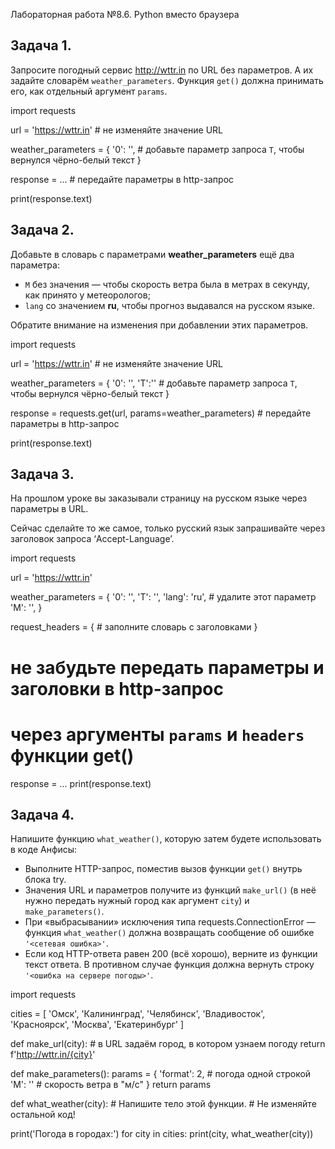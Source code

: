Лабораторная работа №8.6. Python вместо браузера

## Задача 1.

Запросите погодный сервис http://wttr.in по URL без параметров. А их задайте словарём `weather_parameters`. Функция `get()` должна принимать его, как отдельный аргумент `params`.  

import requests


url = 'https://wttr.in'  # не изменяйте значение URL

weather_parameters = {
    '0': '',
    # добавьте параметр запроса `T`, чтобы вернулся чёрно-белый текст
}

response = ...  # передайте параметры в http-запрос

print(response.text)

## Задача 2.

Добавьте в словарь с параметрами **weather_parameters** ещё два параметра:  
+ `M` без значения — чтобы скорость ветра была в метрах в секунду, как принято у метеорологов;
+ `lang` со значением **ru**, чтобы прогноз выдавался на русском языке.

Обратите внимание на изменения при добавлении этих параметров.

import requests


url = 'https://wttr.in'  # не изменяйте значение URL

weather_parameters = {
    '0': '',
    'T':''
    # добавьте параметр запроса `T`, чтобы вернулся чёрно-белый текст
}

response = requests.get(url, params=weather_parameters)  # передайте параметры в http-запрос

print(response.text)

## Задача 3.

На прошлом уроке вы заказывали страницу на русском языке через параметры в URL.  

Сейчас сделайте то же самое, только русский язык запрашивайте через заголовок запроса ‘Accept-Language’.  

import requests

url = 'https://wttr.in'

weather_parameters = {
    '0': '',
    'T': '',
    'lang': 'ru',  # удалите этот параметр
    'M': '',
}

request_headers = {
    # заполните словарь с заголовками
}

# не забудьте передать параметры и заголовки в http-запрос
# через аргументы `params` и `headers` функции get()
response = ...
print(response.text)

## Задача 4.

Напишите функцию `what_weather()`, которую затем будете использовать в коде Анфисы:

+ Выполните HTTP-запрос, поместив вызов функции `get()` внутрь блока try.
+ Значения URL и параметров получите из функций `make_url()` (в неё нужно передать нужный город как аргумент `city`) и `make_parameters()`.
+ При «выбрасывании» исключения типа requests.ConnectionError — функция `what_weather()` должна возвращать сообщение об ошибке `'<сетевая ошибка>'`.
+ Если код HTTP-ответа равен 200 (всё хорошо), верните из функции текст ответа. В противном случае функция должна вернуть строку `'<ошибка на сервере погоды>'`.

import requests


cities = [
    'Омск',
    'Калининград',
    'Челябинск',
    'Владивосток',
    'Красноярск',
    'Москва',
    'Екатеринбург'
]


def make_url(city):
    # в URL задаём город, в котором узнаем погоду
    return f'http://wttr.in/{city}'


def make_parameters():
    params = {
        'format': 2,  # погода одной строкой
        'M': ''  # скорость ветра в "м/с"
    }
    return params


def what_weather(city):
    # Напишите тело этой функции.
    # Не изменяйте остальной код!

print('Погода в городах:')
for city in cities:
    print(city, what_weather(city))
















